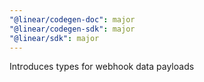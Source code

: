 ```yaml
---
"@linear/codegen-doc": major
"@linear/codegen-sdk": major
"@linear/sdk": major
---
```


Introduces types for webhook data payloads
